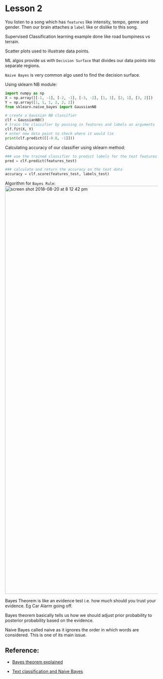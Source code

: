 # Lesson 2

You listen to a song which has `features` like intensity, tempo, genre and gender. Then our brain attaches a `label` like or dislike to this song.

Supervised Classification learning example done like road bumpiness vs terrain.

Scatter plots used to illustrate data points.

ML algos provide us with `Decision Surface` that divides our data points into separate regions.

`Naive Bayes` is very common algo used to find the decision surface.

Using sklearn NB module:
```python
import numpy as np
X = np.array([[-1, -1], [-2, -1], [-3, -2], [1, 1], [2, 1], [3, 2]])
Y = np.array([1, 1, 1, 2, 2, 2])
from sklearn.naive_bayes import GaussianNB

# create a Gaussian NB classifier
clf = GaussianNB()
# train the classifier by passing in features and labels as arguments
clf.fit(X, Y)
# enter new data point to check where it would lie
print(clf.predict([[-0.8, -1]]))
```
Calculating accuracy of our classifier using sklearn method:
```python
### use the trained classifier to predict labels for the test features
pred = clf.predict(features_test)

### calculate and return the accuracy on the test data
accuracy = clf.score(features_test, labels_test)
```
Algorithm for `Bayes Rule`:
<img width="1345" alt="screen shot 2018-08-20 at 8 12 42 pm" src="https://user-images.githubusercontent.com/13077629/44373104-71cb8800-a4b5-11e8-9f7e-2bb45681abbd.png">

Bayes Theorem is like an evidence test i.e. how much should you trust your evidence. Eg Car Alarm going off. 

Bayes theorem basically tells us how we should adjust prior probability to posterior probability based on the evidence.

Naive Bayes called naive as it ignores the order in which words are considered. This is one of its main issue.

## Reference:
* [Bayes theorem explained](https://betterexplained.com/articles/an-intuitive-and-short-explanation-of-bayes-theorem/)

* [Text classification and Naive Bayes](https://pythonmachinelearning.pro/text-classification-tutorial-with-naive-bayes/)

